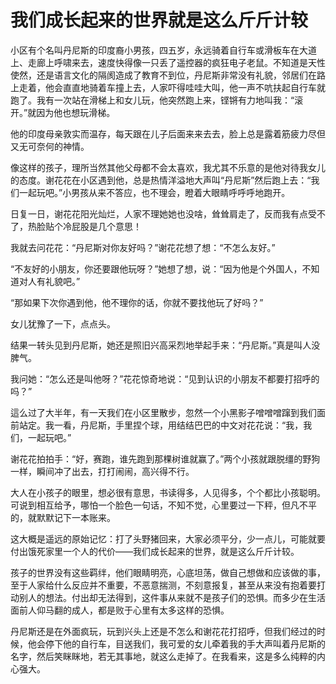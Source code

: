 # 我们成长起来的世界就是这么斤斤计较

小区有个名叫丹尼斯的印度裔小男孩，四五岁，永远骑着自行车或滑板车在大道上、走廊上呼啸来去，速度快得像一只丢了遥控器的疯狂电子老鼠。不知道是天性使然，还是语言文化的隔阂造成了教育不到位，丹尼斯非常没有礼貌，邻居们在路上走着，他会直直地骑着车撞上去，人家吓得哇哇大叫，他一声不吭扶起自行车就跑了。我有一次站在滑梯上和女儿玩，他突然跑上来，铿锵有力地叫我：“滚开。”就因为他也想玩滑梯。 

他的印度母亲敦实而温存，每天跟在儿子后面来来去去，脸上总是露着筋疲力尽但又无可奈何的神情。 

像这样的孩子，理所当然其他父母都不会太喜欢，我尤其不乐意的是他对待我女儿的态度。谢花花在小区遇到他，总是热情洋溢地大声叫“丹尼斯”然后跑上去：“我们一起玩吧。”小男孩从来不答应，也不理会，瞪着大眼睛呼呼呼地跑开。 

日复一日，谢花花阳光灿烂，人家不理她她也没啥，耸耸肩走了，反而我有点受不了，热脸贴个冷屁股是几个意思！ 

我就去问花花：“丹尼斯对你友好吗？”谢花花想了想：“不怎么友好。” 

“不友好的小朋友，你还要跟他玩呀？”她想了想，说：“因为他是个外国人，不知道对人有礼貌吧。” 

“那如果下次你遇到他，他不理你的话，你就不要找他玩了好吗？” 

女儿犹豫了一下，点点头。 

结果一转头见到丹尼斯，她还是照旧兴高采烈地举起手来：“丹尼斯。”真是叫人没脾气。 

我问她：“怎么还是叫他呀？”花花惊奇地说：“见到认识的小朋友不都要打招呼的吗？” 

這么过了大半年，有一天我们在小区里散步，忽然一个小黑影子噌噌噌蹿到我们面前站定。我一看，丹尼斯，手里捏个球，用结结巴巴的中文对花花说：“我，我们，一起玩吧。” 

谢花花拍拍手：“好，赛跑，谁先跑到那棵树谁就赢了。”两个小孩就跟脱缰的野狗一样，瞬间冲了出去，打打闹闹，高兴得不行。 

大人在小孩子的眼里，想必很有意思，书读得多，人见得多，个个都比小孩聪明。可说到相互给予，哪怕一个脸色一句话，不知不觉，心里要过一下秤，但凡不平的，就默默记下一本账来。 

这大概是遥远的原始记忆：打了头野猪回来，大家必须平分，少一点儿，可能就要付出饿死家里一个人的代价——我们成长起来的世界，就是这么斤斤计较。 

孩子的世界没有这些羁绊，他们眼睛明亮，心底坦荡，做自己想做和应该做的事，至于人家给什么反应并不重要，不恶意揣测，不刻意报复，甚至从来没有抱着要打动别人的想法。付出却无法得到，这件事从来就不是孩子们的恐惧。而多少在生活面前人仰马翻的成人，都是败于心里有太多这样的恐惧。 

丹尼斯还是在外面疯玩，玩到兴头上还是不怎么和谢花花打招呼，但我们经过的时候，他会停下他的自行车，目送我们，我可爱的女儿牵着我的手大声叫着丹尼斯的名字，然后笑眯眯地，若无其事地，就这么走掉了。在我看来，这是多么纯粹的内心强大。